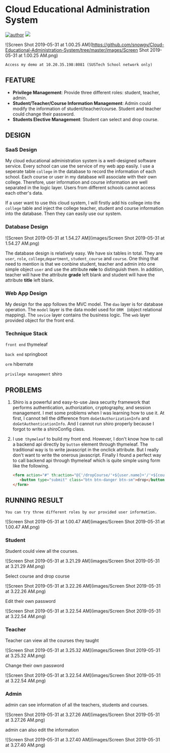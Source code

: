 # Cloud Educational Administration System

[![author](https://img.shields.io/badge/Author-yue%20gong-blue.svg)](https://github.com/snowgy) ![](<https://img.shields.io/badge/springboot-2.1.5-red.svg>)

![Screen Shot 2019-05-31 at 1.00.25 AM](https://github.com/snowgy/Cloud-Educational-Administration-System/tree/master/images/Screen Shot 2019-05-31 at 1.00.25 AM.png)

`Access my demo at 10.20.35.198:8081 (SUSTech School network only)`

## FEATURE

* **Privilege Management**: Provide three different roles: student, teacher, admin.
* **Student/Teacher/Course Information Management**: Admin could modify the information of student/teacher/course. Student and teacher could change their password.
* **Students Elective Management**: Student can select and drop course.

## DESIGN

### SaaS Design

My cloud educational administration system is a well-designed software service. Every school can use the service of my web app easily. I use a seperate table `college` in the database to record the information of each school. Each course or user in my database will associate with their own college. Therefore, user information and course information are well separated in the logic layer. Users from different schools cannot access each other's data. 

If a user want to use this cloud system, I will firstly add his college into the `college` table and inject the college teacher, student and course information into the database. Then they can easily use our system.

### Database Design

![Screen Shot 2019-05-31 at 1.54.27 AM](images/Screen Shot 2019-05-31 at 1.54.27 AM.png)

The database design is relatively easy. We have six tables in total. They are `user`, `role`, `college`,`department`, `student_course` and `course`. One thing that need to mention is that we conbine student, teacher and admin into one simple object `user` and use the attribute **role** to distinguish them. In addition, teacher will have the attribute **grade** left blank and student will have the attribute **title** left blank.

### Web App Design

My design for the app follows the MVC model. The `dao` layer is for database operation. The `model` layer is the data model used for `ORM ` (object relational mapping). The `sevice` layer contains the business logic. The `web` layer provided object for the front end.

### Technique Stack

`front end`  thymeleaf

`back end` springboot

`orm` hibernate

`privilege management`  shiro

## PROBLEMS

1. Shiro is a powerful and easy-to-use Java security framework that performs authentication, authorization, cryptography, and session management. I met some problems when I was learning how to use it. At first, I cannot tell the difference from `doGetAuthorizationInfo` and `doGetAuthenticationInfo`. And I cannot run shiro properly because I forgot to write a shiroConfig class.

2. I use` thymeleaf` to build my front end. However, I don't know how to call a backend api directly by `button` element through thymeleaf. The traditional way is to write javascript in the onclick attribute. But I really don't want to write the onerous javascript. Finally I found a perfect way to call backend api through thymeleaf which is quite simple using form like the following.

   ```html
   <form action="#" th:action="@{'/dropCourse/'+${user.name}+'/'+${course.id}+'/'+${user.college.name}}" th:method="get" >
      <button type="submit" class="btn btn-danger btn-sm">drop</button>
   </form>
   ```

## RUNNING RESULT

`You can try three different roles by our provided user information.`

![Screen Shot 2019-05-31 at 1.00.47 AM](images/Screen Shot 2019-05-31 at 1.00.47 AM.png)

### Student

Student could view all the courses.

![Screen Shot 2019-05-31 at 3.21.29 AM](images/Screen Shot 2019-05-31 at 3.21.29 AM.png)

Select course and drop course

![Screen Shot 2019-05-31 at 3.22.26 AM](images/Screen Shot 2019-05-31 at 3.22.26 AM.png)

Edit their own password

![Screen Shot 2019-05-31 at 3.22.54 AM](images/Screen Shot 2019-05-31 at 3.22.54 AM.png)

### Teacher

Teacher can view all the courses they taught

![Screen Shot 2019-05-31 at 3.25.32 AM](images/Screen Shot 2019-05-31 at 3.25.32 AM.png)

Change their own password

![Screen Shot 2019-05-31 at 3.22.54 AM](images/Screen Shot 2019-05-31 at 3.22.54 AM.png)

### Admin

admin can see information of all the teachers, students and courses.

![Screen Shot 2019-05-31 at 3.27.26 AM](images/Screen Shot 2019-05-31 at 3.27.26 AM.png)

admin can also edit the information

![Screen Shot 2019-05-31 at 3.27.40 AM](images/Screen Shot 2019-05-31 at 3.27.40 AM.png)

